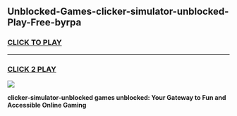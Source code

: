 
## Unblocked-Games-clicker-simulator-unblocked-Play-Free-byrpa
<h3>
<a href="https://premium76.site?title=clicker-simulator-unblocked&ref=23A">CLICK TO PLAY</a></h3>
<hr>

<h3>
<a href="https://premium76.site?title=clicker-simulator-unblocked&ref=23A">CLICK 2 PLAY</a>
  
</h3>

<a href="https://premium76.site?title=clicker-simulator-unblocked&ref=23A"><img src="https://clearcache.store/games.png"></a>


**clicker-simulator-unblocked games unblocked: Your Gateway to Fun and Accessible Online Gaming**
